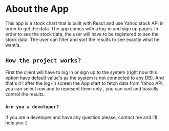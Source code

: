 # About the App 
This app is a stock chart that is built with React and use Yahoo stock API in order to get the data.
The app comes with a log-in and sign up pages. In order to see the stock data, the user will have to be registered to see the stock data.
The user can filter and sort the results to see exactly what he want's.


## `How the project works?`
  First the client will have to log in or sign up to the system (right now this option have default value's as the system is not connected to any DB).
  And that's it ! after the log-in screen the App start to fetch data from Yahoo API, you can select row and to repesent them only , you can sort and
  basiclly control the results.
  
  
### `Are you a developer?`
  If you are a developer and have any question please, contact me and I'll help you :)


